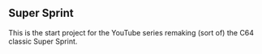 ## Super Sprint

This is the start project for the YouTube series remaking (sort of) the C64 classic Super Sprint.